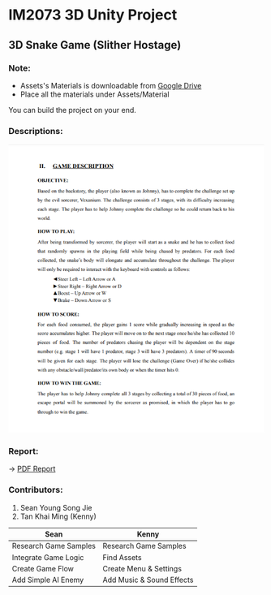 # IM2073 3D Unity Project

## 3D Snake Game (Slither Hostage)

### Note:

- Assets's Materials is downloadable from [Google Drive](https://drive.google.com/drive/folders/1_WJ4uIBngGqxaHzKtVzKmRFS2wkf9O76?usp=sharing)
- Place all the materials under Assets/Material

You can build the project on your end.

### Descriptions:

![Game Descriptions](/Extra/instructions.png "Game Descriptions")

### Report:

-> [PDF Report](/Extra/IDP_Report_SlitherHostage_IP03_Group13Khai_Ming_&_Sean.pdf)

### Contributors:

1. Sean Young Song Jie
2. Tan Khai Ming (Kenny)

| Sean                  | Kenny                     |
| --------------------- | ------------------------- |
| Research Game Samples | Research Game Samples     |
| Integrate Game Logic  | Find Assets               |
| Create Game Flow      | Create Menu & Settings    |
| Add Simple AI Enemy   | Add Music & Sound Effects |
